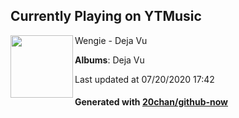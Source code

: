 ## Currently Playing on YTMusic

[<img align="left" width="100" src="https://lh3.googleusercontent.com/wwR8jr3rqrANnex4aLDG1askb5jay1vSRmKpPneHx_Dvr0N9-xhlMbTXFsU2b2sPtBJ-50ss9oL4uyZF">](https://music.youtube.com/channel/UCoEdj_6p3v5aBp8WqrJ0zIg)

Wengie - Deja Vu

**Albums**: Deja Vu

Last updated at 07/20/2020 17:42

#### Generated with [20chan/github-now](https://github.com/20chan/github-now)


<!--
**20chan/20chan** is a ✨ _special_ ✨ repository because its `README.md` (this file) appears on your GitHub profile.

Here are some ideas to get you started:

- 🔭 I’m currently working on ...
- 🌱 I’m currently learning ...
- 👯 I’m looking to collaborate on ...
- 🤔 I’m looking for help with ...
- 💬 Ask me about ...
- 📫 How to reach me: ...
- 😄 Pronouns: ...
- ⚡ Fun fact: ...
-->
